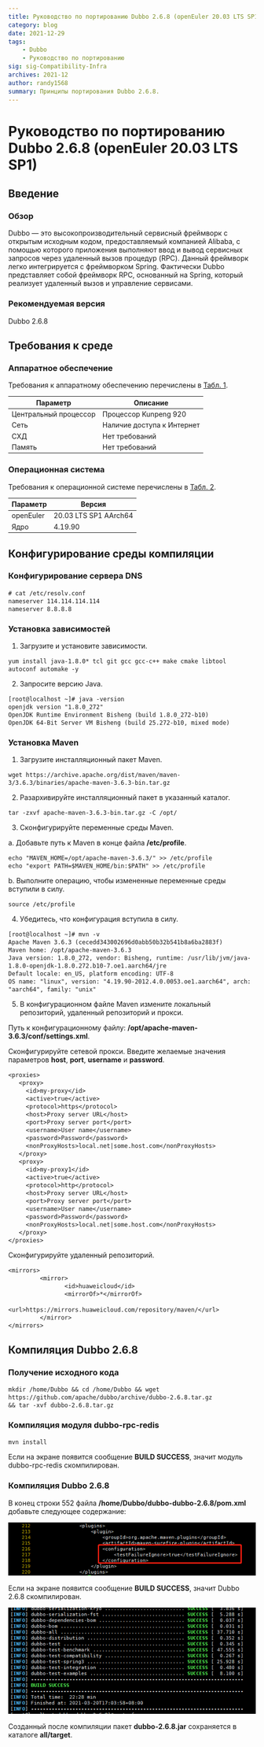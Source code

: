 ```yaml
---
title: Руководство по портированию Dubbo 2.6.8 (openEuler 20.03 LTS SP1)  
category: blog 
date: 2021-12-29  
tags:  
    - Dubbo  
    - Руководство по портированию  
sig: sig-Compatibility-Infra  
archives: 2021-12  
author: randy1568  
summary: Принципы портирования Dubbo 2.6.8.
---
```


# Руководство по портированию Dubbo 2.6.8 (openEuler 20.03 LTS SP1)

## Введение

### Обзор

Dubbo — это высокопроизводительный сервисный фреймворк с открытым исходным кодом, предоставляемый компанией Alibaba, с помощью которого приложения выполняют ввод и вывод сервисных запросов через удаленный вызов процедур (RPC). Данный фреймворк легко интегрируется с фреймворком Spring. Фактически Dubbo представляет собой фреймворк RPC, основанный на Spring, который реализует удаленный вызов и управление сервисами.



### Рекомендуемая версия

Dubbo 2.6.8



## Требования к среде

### Аппаратное обеспечение

Требования к аппаратному обеспечению перечислены в [Табл. 1](https://support.huaweicloud.com/intl/en-us/prtg-dubbo-kunpengwebs/kunpengdubbo268_02_0002.html).

| Параметр              | Описание                   |
| --------------------- | -------------------------- |
| Центральный процессор | Процессор Kunpeng 920      |
| Сеть                  | Наличие доступа к Интернет |
| СХД                   | Нет требований             |
| Память                | Нет требований             |

### Операционная система

Требования к операционной системе перечислены в [Табл. 2](https://support.huaweicloud.com/intl/en-us/prtg-dubbo-kunpengwebs/kunpengdubbo268_02_0002.html).

| Параметр  | Версия                |
| --------- | --------------------- |
| openEuler | 20.03 LTS SP1 AArch64 |
| Ядро      | 4.19.90               |



## Конфигурирование среды компиляции

### Конфигурирование сервера DNS

```
# cat /etc/resolv.conf 
nameserver 114.114.114.114
nameserver 8.8.8.8
```

### Установка зависимостей

1. Загрузите и установите зависимости.

```
yum install java-1.8.0* tcl git gcc gcc-c++ make cmake libtool autoconf automake -y
```

2. Запросите версию Java.

```
[root@localhost ~]# java -version
openjdk version "1.8.0_272"
OpenJDK Runtime Environment Bisheng (build 1.8.0_272-b10)
OpenJDK 64-Bit Server VM Bisheng (build 25.272-b10, mixed mode)

```

### Установка Maven

1. Загрузите инсталляционный пакет Maven.

```
wget https://archive.apache.org/dist/maven/maven-3/3.6.3/binaries/apache-maven-3.6.3-bin.tar.gz
```

2. Разархивируйте инсталляционный пакет в указанный каталог.

```
tar -zxvf apache-maven-3.6.3-bin.tar.gz -C /opt/
```

3. Сконфигурируйте переменные среды Maven.

a. Добавьте путь к Maven в конце файла **/etc/profile**.

```
echo "MAVEN_HOME=/opt/apache-maven-3.6.3/" >> /etc/profile
echo "export PATH=$MAVEN_HOME/bin:$PATH" >> /etc/profile
```

b. Выполните операцию, чтобы измененные переменные среды вступили в силу.

```
source /etc/profile
```

4. Убедитесь, что конфигурация вступила в силу.

```
[root@localhost ~]# mvn -v
Apache Maven 3.6.3 (cecedd343002696d0abb50b32b541b8a6ba2883f)
Maven home: /opt/apache-maven-3.6.3
Java version: 1.8.0_272, vendor: Bisheng, runtime: /usr/lib/jvm/java-1.8.0-openjdk-1.8.0.272.b10-7.oe1.aarch64/jre
Default locale: en_US, platform encoding: UTF-8
OS name: "linux", version: "4.19.90-2012.4.0.0053.oe1.aarch64", arch: "aarch64", family: "unix"

```

5. В конфигурационном файле Maven измените локальный репозиторий, удаленный репозиторий и прокси.

Путь к конфигурационному файлу: **/opt/apache-maven-3.6.3/conf/settings.xml**.

Сконфигурируйте сетевой прокси. Введите желаемые значения параметров **host**, **port**, **username** и **password**.

```
<proxies>
   <proxy>
     <id>my-proxy</id>
     <active>true</active>
     <protocol>https</protocol>
     <host>Proxy server URL</host>
     <port>Proxy server port</port>
     <username>User name</username>
     <password>Password</password>
     <nonProxyHosts>local.net|some.host.com</nonProxyHosts>
   </proxy>
   <proxy>
     <id>my-proxy1</id>
     <active>true</active>
     <protocol>http</protocol>
     <host>Proxy server URL</host>
     <port>Proxy server port</port>
     <username>User name</username>
     <password>Password</password>
     <nonProxyHosts>local.net|some.host.com</nonProxyHosts>
   </proxy>
</proxies>
```

Сконфигурируйте удаленный репозиторий.

```
<mirrors>
         <mirror>
                <id>huaweicloud</id>
                <mirrorOf>*</mirrorOf>
                <url>https://mirrors.huaweicloud.com/repository/maven/</url>
         </mirror>
</mirrors>
```

## Компиляция Dubbo 2.6.8

### Получение исходного кода

```
mkdir /home/Dubbo && cd /home/Dubbo && wget https://github.com/apache/dubbo/archive/dubbo-2.6.8.tar.gz
&& tar -xvf dubbo-2.6.8.tar.gz
```

### Компиляция модуля dubbo-rpc-redis

```
mvn install
```

Если на экране появится сообщение **BUILD SUCCESS**, значит модуль dubbo-rpc-redis скомпилирован.

### Компиляция Dubbo 2.6.8

В конец строки 552 файла **/home/Dubbo/dubbo-dubbo-2.6.8/pom.xml** добавьте следующее содержание:  

<img src="./image/Dubbo-1.png">  

Если на экране появится сообщение **BUILD SUCCESS**, значит Dubbo 2.6.8 скомпилирован.

<img src="./image/Dubbo-2.png">  

Созданный после компиляции пакет **dubbo-2.6.8.jar** сохраняется в каталоге **all/target**.